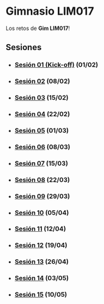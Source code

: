 # Gimnasio LIM017

Los retos de **Gim LIM017**!

## Sesiones

- ### [Sesión 01 (Kick-off)](./session-01.md) (01/02)

- ### [Sesión 02](./session-02.md) (08/02)

- ### [Sesión 03](./session-03.md) (15/02)

- ### [Sesión 04](./session-04.md) (22/02)

- ### [Sesión 05](./session-05.md) (01/03)

- ### [Sesión 06](./session-06.md) (08/03)

- ### [Sesión 07](./session-07.md) (15/03)

- ### [Sesión 08](./session-08.md) (22/03)

- ### [Sesión 09](./session-09.md) (29/03)

- ### [Sesión 10](./session-10.md) (05/04)

- ### [Sesión 11](./session-11.md) (12/04)

- ### [Sesión 12](./session-12.md) (19/04)

- ### [Sesión 13](./session-13.md) (26/04)

- ### [Sesión 14](./session-14.md) (03/05)


- ### [Sesión 15](./session-15.md) (10/05)